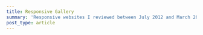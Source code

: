 ```yaml
---
title: Responsive Gallery
summary: 'Responsive websites I reviewed between July 2012 and March 2013, when I was a regular contributor to ""net Magazine"".'
post_type: article
---
```

